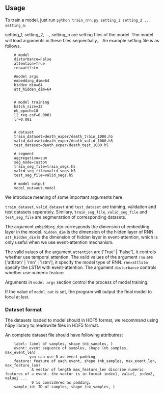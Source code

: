 ## Usage
To train a model, just run `python train_rnn.py setting_1 setting_2 ... setting_n`.

setting_1, setting_2, ..., setting_n are setting files of the model. 
The model will load arguments in these files sequentially， 
An example setting file is as follows.

        # model
        disturbance=False
        attention=True
        rnn=attlstm

        #model args
        embedding_dim=64
        hidden_dim=64
        att_hidden_dim=64


        # model training 
        batch_size=32
        nb_epoch=10
        l2_reg_cof=0.0001
        lr=0.001


        # dataset
        train_dataset=death_exper/death_train_1000.h5
        valid_dataset=death_exper/death_valid_1000.h5
        test_dataset=death_exper/death_test_1000.h5

        # segment
        aggregation=sum
        seg_mode=custom
        train_seg_file=train_segs.h5
        valid_seg_file=valid_segs.h5
        test_seg_file=valid_segs.h5

        # model output
        model_out=out.model
        

We introduce meaning of some important arguments here.

`train_dataset`, `valid_dataset` and `test_dataset` are training, validation and test datasets seperately. 
Similary, `train_seg_file`, `valid_seg_file` and `test_seg_file` are segmentation of corresponding datasets.

The argument `embedding_dim` corresponds the dimension of embedding layer in the model. `hidden_dim` is the dimension of the hiiden layer of RNN. 
`att_hidden_dim` is the dimension of  hidden layer in event-attention, which is only useful when we use event-attention mechanism.

The valid values of the argument `attention` are ['True' | 'False'], it controls whether use temporal attention. 
The valid values of the argument `rnn` are ['attlstm' | 'rnn' | 'lstm'], it specify the model type of RNN. `rnn=attlstm` specify the LSTM with event-attention.
The argument `disturbance` controls whether use numeric feature.

Arguments in `model args` section control the process of model training.

If the value of `model_out` is set, the program will output the final model to local at last.

### Dataset format
The datasets loaded to model should in HDF5 format, we recommand using h5py library to read/write files in HDF5 format.

An complete dataset file should have following attributres:

        label: label of samples, shape (nb_samples, )
        event: event sequence of samples, shape (nb_samples, max_event_len)
               you can use 0 as event padding
        feature: feature of each event, shape (nb_samples, max_event_len, max_feature_len)
                A vector of length max_feature_len discribe numeric features of a event. the vector is in format index1, value1, index2, value2 ...
                0 is considered as padding.
        sample_id: ID of samples, shape (nb_samples, )
















